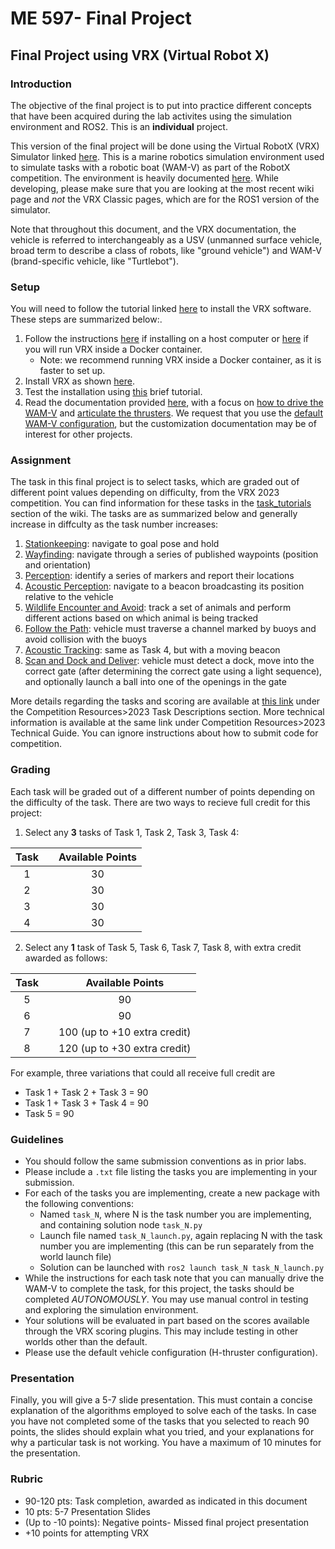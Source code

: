 # ME 597- Final Project

## Final Project using VRX (Virtual Robot X)

### Introduction
The objective of the final project is to put into practice different concepts that have been acquired during the lab activites using the simulation environment and ROS2. This is an **individual** project.

This version of the final project will be done using the Virtual RobotX (VRX) Simulator linked [here](https://github.com/osrf/vrx). This is a marine robotics simulation environment used to simulate tasks with a robotic boat (WAM-V) as part of the RobotX competition. The environment is heavily documented [here](https://github.com/osrf/vrx/wiki). While developing, please make sure that you are looking at the most recent wiki page and *not* the VRX Classic pages, which are for the ROS1 version of the simulator.

Note that throughout this document, and the VRX documentation, the vehicle is referred to interchangeably as a USV (unmanned surface vehicle, broad term to describe a class of robots, like "ground vehicle") and WAM-V (brand-specific vehicle, like "Turtlebot").

### Setup
You will need to follow the tutorial linked [here](https://github.com/osrf/vrx/wiki/getting_started_tutorial) to install the VRX software. These steps are summarized below:.

1) Follow the instructions [here](https://github.com/osrf/vrx/wiki/preparing_system_tutorial) if installing on a host computer or [here](https://github.com/osrf/vrx/wiki/docker_install_tutorial) if you will run VRX inside a Docker container. 
    * Note: we recommend running VRX inside a Docker container, as it is faster to set up.
2) Install VRX as shown [here](https://github.com/osrf/vrx/wiki/installation_tutorial). 
3) Test the installation using [this](https://github.com/osrf/vrx/wiki/running_vrx_tutorial) brief tutorial.
4) Read the documentation provided [here](https://github.com/osrf/vrx/wiki/getting_around_tutorial), with a focus on [how to drive the WAM-V](https://github.com/osrf/vrx/wiki/teleop_tutorial) and [articulate the thrusters](https://github.com/osrf/vrx/wiki/thruster_articulation_tutorial). We request that you use the [default WAM-V configuration](https://github.com/osrf/vrx/wiki/default_wamv_tutorial), but the customization documentation may be of interest for other projects.

### Assignment
The task in this final project is to select tasks, which are graded out of different point values depending on difficulty, from the VRX 2023 competition. You can find information for these tasks in the [task_tutorials](https://github.com/osrf/vrx/wiki/vrx_2023-task_tutorials#individual-tasks) section of the wiki. The tasks are as summarized below and generally increase in diffculty as the task number increases:

1) [Stationkeeping](https://github.com/osrf/vrx/wiki/vrx_2023-stationkeeping_task): navigate to goal pose and hold 
2) [Wayfinding](https://github.com/osrf/vrx/wiki/vrx_2023-wayfinding_task): navigate through a series of published waypoints (position and orientation)
3) [Perception](https://github.com/osrf/vrx/wiki/vrx_2023-perception_task): identify a series of markers and report their locations
4) [Acoustic Perception](https://github.com/osrf/vrx/wiki/vrx_2023-acoustic_perception_task): navigate to a beacon broadcasting its position relative to the vehicle
5) [Wildlife Encounter and Avoid](https://github.com/osrf/vrx/wiki/vrx_2023-wildlife_task): track a set of animals and perform different actions based on which animal is being tracked
6) [Follow the Path](https://github.com/osrf/vrx/wiki/vrx_2023-follow_the_path_task): vehicle must traverse a channel marked by buoys and avoid collision with the buoys
7) [Acoustic Tracking](https://github.com/osrf/vrx/wiki/vrx_2023-acoustic_tracking_task): same as Task 4, but with a moving beacon
8) [Scan and Dock and Deliver](https://github.com/osrf/vrx/wiki/vrx_2023-scan_dock_deliver_task): vehicle must detect a dock, move into the correct gate (after determining the correct gate using a light sequence), and optionally launch a ball into one of the openings in the gate

More details regarding the tasks and scoring are available at [this link](https://robotx.org/programs/vrx-2023/) under the Competition Resources>2023 Task Descriptions section. More technical information is available at the same link under Competition Resources>2023 Technical Guide. You can ignore instructions about how to submit code for competition.

### Grading

Each task will be graded out of a different number of points depending on the difficulty of the task. There are two ways to recieve full credit for this project:

1) Select any **3** tasks of Task 1, Task 2, Task 3, Task 4:

| Task |        | Available Points |
| :--: | -------| :--------------: |
|  1   |        |       30         |
|  2   |        |       30         |
|  3   |        |       30         |
|  4   |        |       30         |

2) Select any **1** task of Task 5, Task 6, Task 7, Task 8, with extra credit awarded as follows:

| Task |        |        Available Points            |
| :--: | -------| :--------------------------------: |
|  5   |        |                90                  |
|  6   |        |                90                  |
|  7   |        | 100 (up to +10 extra credit)       |
|  8   |        | 120 (up to +30 extra credit)       |

For example, three variations that could all receive full credit are

* Task 1 + Task 2 + Task 3 = 90
* Task 1 + Task 3 + Task 4 = 90
* Task 5 = 90

### Guidelines
* You should follow the same submission conventions as in prior labs.
* Please include a `.txt` file listing the tasks you are implementing in your submission.
* For each of the tasks you are implementing, create a new package with the following conventions:
    * Named `task_N`, where N is the task number you are implementing, and containing solution node `task_N.py`
    * Launch file named `task_N_launch.py`, again replacing N with the task number you are implementing (this can be run separately from the world launch file)
    * Solution can be launched with `ros2 launch task_N task_N_launch.py`
* While the instructions for each task note that you can manually drive the WAM-V to complete the task, for this project, the tasks should be completed *AUTONOMOUSLY*. You may use manual control in testing and exploring the simulation environment.
* Your solutions will be evaluated in part based on the scores available through the VRX scoring plugins. This may include testing in other worlds other than the default.
* Please use the default vehicle configuration (H-thruster configuration). 

### Presentation
Finally, you will give a 5-7 slide presentation. This must contain a concise explanation of the algorithms employed to solve each of the tasks. In case you have not completed some of the tasks that you selected to reach 90 points, the slides should explain what you tried, and your explanations for why a particular task is not working. You have a maximum of 10 minutes for the presentation.

### Rubric
* 90-120 pts: Task completion, awarded as indicated in this document
* 10 pts: 5-7 Presentation Slides
* (Up to -10 points): Negative points- Missed final project presentation
* +10 points for attempting VRX

